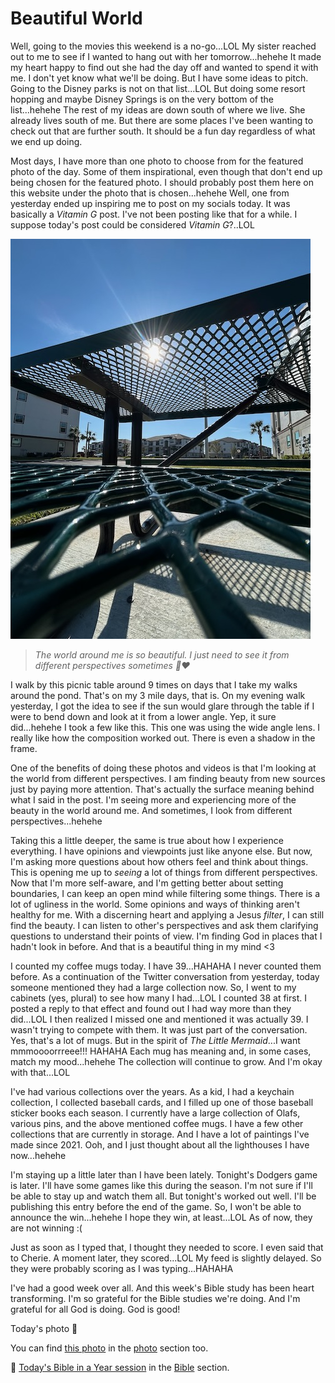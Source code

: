 # Beautiful World

Well, going to the movies this weekend is a no-go...LOL My sister reached out to me to see if I wanted to hang out with her tomorrow...hehehe It made my heart happy to find out she had the day off and wanted to spend it with me. I don't yet know what we'll be doing. But I have some ideas to pitch. Going to the Disney parks is not on that list...LOL But doing some resort hopping and maybe Disney Springs is on the very bottom of the list...hehehe The rest of my ideas are down south of where we live. She already lives south of me. But there are some places I've been wanting to check out that are further south. It should be a fun day regardless of what we end up doing.

Most days, I have more than one photo to choose from for the featured photo of the day. Some of them inspirational, even though that don't end up being chosen for the featured photo. I should probably post them here on this website under the photo that is chosen...hehehe Well, one from yesterday ended up inspiring me to post on my socials today. It was basically a *Vitamin G* post. I've not been posting like that for a while. I suppose today's post could be considered *Vitamin G*?..LOL

![Picnic table with the sun glaring through](./media/IMG_7190.jpeg)

> *The world around me is so beautiful. I just need to see it from different perspectives sometimes 🤗❤️*

I walk by this picnic table around 9 times on days that I take my walks around the pond. That's on my 3 mile days, that is. On my evening walk yesterday, I got the idea to see if the sun would glare through the table if I were to bend down and look at it from a lower angle. Yep, it sure did...hehehe I took a few like this. This one was using the wide angle lens. I really like how the composition worked out. There is even a shadow in the frame.

One of the benefits of doing these photos and videos is that I'm looking at the world from different perspectives. I am finding beauty from new sources just by paying more attention. That's actually the surface meaning behind what I said in the post. I'm seeing more and experiencing more of the beauty in the world around me. And sometimes, I look from different perspectives...hehehe

Taking this a little deeper, the same is true about how I experience everything. I have opinions and viewpoints just like anyone else. But now, I'm asking more questions about how others feel and think about things. This is opening me up to *seeing* a lot of things from different perspectives. Now that I'm more self-aware, and I'm getting better about setting boundaries, I can keep an open mind while filtering some things. There is a lot of ugliness in the world. Some opinions and ways of thinking aren't healthy for me. With a discerning heart and applying a Jesus *filter*, I can still find the beauty. I can listen to other's perspectives and ask them clarifying questions to understand their points of view. I'm finding God in places that I hadn't look in before. And that is a beautiful thing in my mind <3

I counted my coffee mugs today. I have 39...HAHAHA I never counted them before. As a continuation of the Twitter conversation from yesterday, today someone mentioned they had a large collection now. So, I went to my cabinets (yes, plural) to see how many I had...LOL I counted 38 at first. I posted a reply to that effect and found out I had way more than they did...LOL I then realized I missed one and mentioned it was actually 39. I wasn't trying to compete with them. It was just part of the conversation. Yes, that's a lot of mugs. But in the spirit of *The Little Mermaid*...I want mmmoooorrreee!!! HAHAHA Each mug has meaning and, in some cases, match my mood...hehehe The collection will continue to grow. And I'm okay with that...LOL

I've had various collections over the years. As a kid, I had a keychain collection, I collected baseball cards, and I filled up one of those baseball sticker books each season. I currently have a large collection of Olafs, various pins, and the above mentioned coffee mugs. I have a few other collections that are currently in storage. And I have a lot of paintings I've made since 2021. Ooh, and I just thought about all the lighthouses I have now...hehehe

I'm staying up a little later than I have been lately. Tonight's Dodgers game is later. I'll have some games like this during the season. I'm not sure if I'll be able to stay up and watch them all. But tonight's worked out well. I'll be publishing this entry before the end of the game. So, I won't be able to announce the win...hehehe I hope they win, at least...LOL As of now, they are not winning :(

Just as soon as I typed that, I thought they needed to score. I even said that to Cherie. A moment later, they scored...LOL My feed is slightly delayed. So they were probably scoring as I was typing...HAHAHA

I've had a good week over all. And this week's Bible study has been heart transforming. I'm so grateful for the Bible studies we're doing. And I'm grateful for all God is doing. God is good!

Today's photo 📸

<!--@include: @/photos/photo-a-day/2025/03/28.md{3,}-->

You can find [this photo](/photos/photo-a-day/2025/03/28) in the [photo](/photos/) section too.

📖 [Today's Bible in a Year session](/bible/plans/bible-in-a-year/03/28) in the [Bible](/bible/) section.